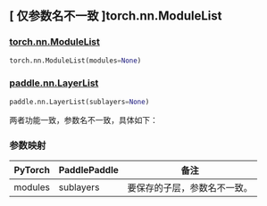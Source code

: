 ## [ 仅参数名不一致 ]torch.nn.ModuleList

### [torch.nn.ModuleList](https://pytorch.org/docs/stable/generated/torch.nn.ModuleList.html?highlight=torch+nn+modulelist#torch.nn.ModuleList)

```python
torch.nn.ModuleList(modules=None)
```

### [paddle.nn.LayerList](https://www.paddlepaddle.org.cn/documentation/docs/zh/api/paddle/nn/LayerList_cn.html)

```python
paddle.nn.LayerList(sublayers=None)
```

两者功能一致，参数名不一致，具体如下：

### 参数映射

| PyTorch | PaddlePaddle |             备注             |
|  -----  |  ----------  |  --------------------------  |
| modules |  sublayers   | 要保存的子层，参数名不一致。 |
